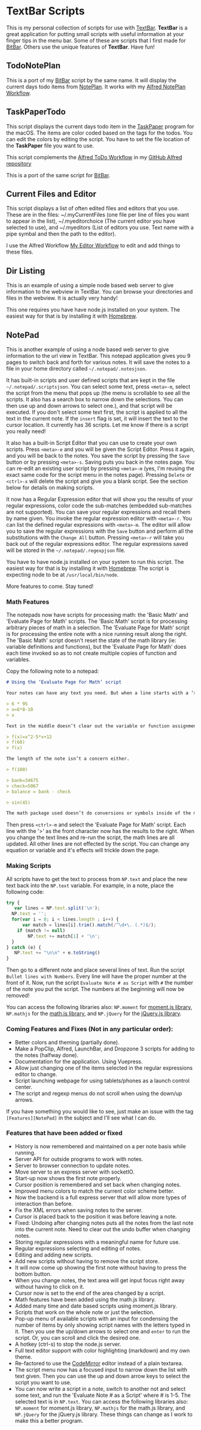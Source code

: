 # TextBar Scripts

This is my personal collection of scripts for use with [TextBar](http://richsomerfield.com/apps/textbar/). **TextBar** is a great application for putting small scripts with useful information at your finger tips in the menu bar. Some of these are scripts that I first made for [BitBar](https://getbitbar.com/). Others use the unique features of **TextBar**. Have fun!

## TodoNotePlan

This is a port of my [BitBar](https://getbitbar.com/) script by the same name. It will display the current days todo items from [NotePlan](https://noteplan.co/). It works with my [Alfred NotePlan Workflow](https://github.com/raguay/MyAlfred/blob/master/Alfred%203/NotePlanWorkflow.alfredworkflow).

## TaskPaperTodo

This script displays the current days todo item in the [TaskPaper](https://www.taskpaper.com/) program for the macOS. The items are color coded based on the tags for the todos. You can edit the colors by editing the script. You have to set the file location of the **TaskPaper** file you want to use.

This script complements the [Alfred ToDo Workflow](https://github.com/raguay/MyAlfred/blob/master/Alfred%203/TodoWorkflow.alfredworkflow) in my [GitHub Alfred repository](https://github.com/raguay/MyAlfred)

This is a port of the same script for [BitBar](https://getbitbar.com/).

## Current Files and Editor

This script displays a list of often edited files and editors that you use. These are in the files: ~/.myCurrentFiles (one file per line of files you want to appear in the list), ~/.myeditorchoice (The current editor you have selected to use), and ~/.myeditors (List of editors you use. Text name with a pipe symbal and then the path to the editor).

I use the Alfred Workflow [My Editor Workflow](https://github.com/raguay/MyAlfred/blob/master/Alfred%203/My%20Editor%20Workflow.alfredworkflow) to edit and add things to these files.

## Dir Listing

This is an example of using a simple node based web server to give information to the webview in TextBar. You can browse your directories and files in the webview. It is actually very handy!

This one requires you have have node.js installed on your system. The easiest way for that is by installing it with [Homebrew](http://brew.sh).

## NotePad

This is another example of using a node based web server to give information to the url view in TextBar. This notepad application gives you 9 pages to switch back and forth for various notes. It will save the notes to a file in your home directory called `~/.notepad/.notesjson`. 

It has built-in scripts and user defined scripts that are kept in the file `~/.notepad/.scriptsjson`. You can select some text, press `<meta>-m`, select the script from the menu that pops up (the menu is scrollable to see all the scripts. It also has a search box to narrow down the selections. You can then use up and down arrows to select one.), and that script will be executed. If you don't select some text first, the script is applied to all the text in the current note. If the `insert` flag is set, it will insert the text to the cursor location. It currently has 36 scripts. Let me know if there is a script you really need!

It also has a built-in Script Editor that you can use to create your own scripts. Press `<meta>-e` and you will be given the Script Editor. Press it again, and you will be back to the notes. You save the script by pressing the `Save` button or by pressing `<meta>-s`. Saving puts you back in the notes page. You can re-edit an existing user script by pressing `<meta>-m` (yes, I'm reusing the exact same code for the script menu in the notes page). Pressing `Delete` or `<ctrl>-x` will delete the script and give you a blank script. See the section below for details on making scripts.

It now has a Regular Expression editor that will show you the results of your regular expressions, color code the sub-matches (embedded sub-matches are not supported). You can save your regular expressions and recall them by name given. You invoke the regular expression editor with `<meta>-r`. You can list the defined regular expressions with `<meta>-m`. The editor will allow you to save the regular expressions with the `Save` button and perform all the substitutions with the `Change All` button. Pressing `<meta>-r` will take you back out of the regular expressions editor. The regular expressions saved will be stored in the `~/.notepad/.regexpjson` file.

You have to have node.js installed on your system to run this script. The easiest way for that is by installing it with [Homebrew](http://brew.sh). The script is expecting node to be at `/usr/local/bin/node`.

More features to come. Stay tuned!

### Math Features

The notepads now have scripts for processing math: the 'Basic Math' and 'Evaluate Page for Math' scripts. The 'Basic Math' script is for processing arbitrary pieces of math in a selection. The 'Evaluate Page for Math' script is for processing the entire note with a nice running result along the right. The 'Basic Math' script doesn't reset the state of the math library (ie: variable definitions and functions), but the 'Evaluate Page for Math' does each time invoked so as to not create multiple copies of function and variables.

Copy the following note to a notepad:

```markdown
# Using the ‘Evaluate Page for Math’ script

Your notes can have any text you need. But when a line starts with a ‘>’, that whole line is processed for math. The line is processed and the answer pushed to the right with a ‘|’ symbol.

> 6 * 95
> x=6*8-10
> x

Text in the middle doesn’t clear out the variable or function assignments before it.

> f(x)=x^2-5*x+12
> f(60)
> f(x)

The length of the note isn’t a concern either.

> f(100)

> bank=34675
> check=5067
> balance = bank - check

> sin(45)

The math package used doesn’t do conversions or symbols inside of the math expressions. The math library used is [mathjs 4.0](http://mathjs.org/).
```

Then press `<ctrl>-m` and select the 'Evaluate Page for Math' script. Each line with the '>' as the front character now has the results to the right. When you change the text lines and re-run the script, the math lines are all updated. All other lines are not effected by the script. You can change any equation or variable and it's effects will trickle down the page.

### Making Scripts

All scripts have to get the text to process from `NP.text` and place the new text back into the `NP.text` variable. For example, in a note, place the following code:

```javascript
try {
   var lines = NP.text.split('\n');
  NP.text = '';
  for(var i = 0; i < lines.length ; i++) {
      var match = lines[i].trim().match(/^\d+\. (.*)$/);
    if (match != null)
        NP.text += match[1] + '\n';
  }
} catch (e) {
   NP.text += "\n\n" + e.toString()
}
```

Then go to a different note and place several lines of text. Run the script `Bullet lines with Numbers`. Every line will have the proper number at the front of it. Now, run the script `Evaluate Note # as Script` with `#` the number of the note you put the script. The numbers at the beginning will now be removed!

You can access the following libraries also: `NP.moment` for [moment.js library](https://momentjs.com/), `NP.mathjs` for the [math.js library](http://mathjs.org/), and `NP.jQuery` for the [jQuery.js library](https://jquery.com/).

### Coming Features and Fixes (Not in any particular order):

- Better colors and theming (partially done).
- Make a PopClip, Alfred, LaunchBar, and Dropzone 3 scripts for adding to the notes (halfway done).
- Documentation for the application. Using Vuepress.
- Allow just changing one of the items selected in the regular expressions editor to change.
- Script launching webpage for using tablets/phones as a launch control center.
- The script and regexp menus do not scroll when using the down/up arrows.

If you have something you would like to see, just make an issue with the tag `[Features][NotePad]` in the subject and I'll see what I can do.

### Features that have been added or fixed

- History is now remembered and maintained on a per note basis while running.
- Server API for outside programs to work with notes.
- Server to browser connection to update notes.
- Move server to an express server with socketIO.
- Start-up now shows the first note properly.
- Cursor position is remembered and set back when changing notes.
- Improved menu colors to match the current color scheme better.
- Now the backend is a full express server that will allow more types of interaction than before.
- Fix the XML errors when saving notes to the server.
- Cursor is placed back to the position it was before leaving a note.
- Fixed: Undoing after changing notes puts all the notes from the last note into the current note. Need to clear out the undo buffer when changing notes.
- Storing regular expressions with a meaningful name for future use.
- Regular expressions selecting and editing of notes.
- Editing and adding new scripts.
- Add new scripts without having to remove the script store.
- It will now come up showing the first note without having to press the bottom button.
- When you change notes, the text area will get input focus right away without having to click on it.
- Cursor now is set to the end of the area changed by a script.
- Math features have been added using the math.js library.
- Added many time and date based scripts using moment.js library.
- Scripts that work on the whole note or just the selection.
- Pop-up menu of available scripts with an input for condensing the number of items by only showing script names with the letters typed in it. Then you use the up/down arrows to select one and `enter` to run the script. Or, you can scroll and click the desired one.
- A hotkey (ctrl-s) to stop the node.js server.
- Full text editor support with color highlighting (markdown) and my own theme.
- Re-factored to use the [CodeMirror](https://codemirror.net) editor instead of a plain textarea.
- The script menu now has a focused input to narrow down the list with text given. Then you can use the up and down arrow keys to select the script you want to use.
- You can now write a script in a note, switch to another not and select some text, and run the 'Evaluate Note # as a Script' where # is 1-5. The selected text is in `NP.text`. You can access the following libraries also: `NP.moment` for moment.js library, `NP.mathjs` for the math.js library, and `NP.jQuery` for the jQuery.js library. These things can change as I work to make this a better program.
